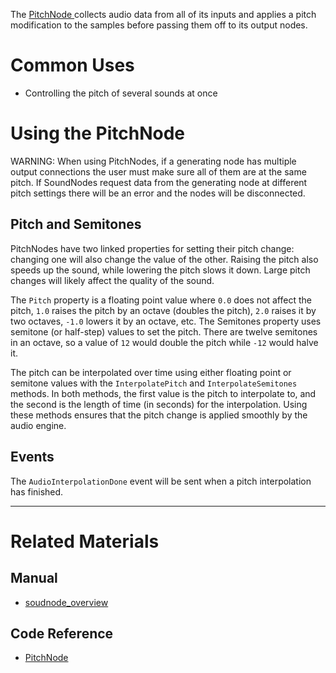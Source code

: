 The [ PitchNode ](https://github.com/ArendDanielek/ZeroDocsTest/blob/master/code_reference/class_reference/pitchnode.markdown) collects audio data from all of its inputs and applies a pitch modification to the samples before passing them off to its output nodes.

 # Common Uses

- Controlling the pitch of several sounds at once

 # Using the PitchNode

WARNING: When using PitchNodes, if a generating node has multiple output connections the user must make sure all of them are at the same pitch. If SoundNodes request data from the generating node at different pitch settings there will be an error and the nodes will be disconnected.

 ## Pitch and Semitones

PitchNodes have two linked properties for setting their pitch change: changing one will also change the value of the other. Raising the pitch also speeds up the sound, while lowering the pitch slows it down. Large pitch changes will likely affect the quality of the sound.

The `Pitch` property is a floating point value where `0.0` does not affect the pitch, `1.0` raises the pitch by an octave (doubles the pitch), `2.0` raises it by two octaves, `-1.0` lowers it by an octave, etc. The Semitones property uses semitone (or half-step) values to set the pitch. There are twelve semitones in an octave, so a value of `12` would double the pitch while `-12` would halve it.

The pitch can be interpolated over time using either floating point or semitone values with the `InterpolatePitch` and `InterpolateSemitones` methods. In both methods, the first value is the pitch to interpolate to, and the second is the length of time (in seconds) for the interpolation. Using these methods ensures that the pitch change is applied smoothly by the audio engine.

 ## Events

The `AudioInterpolationDone` event will be sent when a pitch interpolation has finished.

---
 # Related Materials
 ## Manual
- [soudnode_overview](https://github.com/ArendDanielek/ZeroDocsTest/blob/master/zero_editor_documentation/zeromanual/audio/soundnode/soudnode_overview.markdown)

 ## Code Reference
- [ PitchNode ](https://github.com/ArendDanielek/ZeroDocsTest/blob/master/code_reference/class_reference/pitchnode.markdown) 
  
  
  
  
  
  
  

 